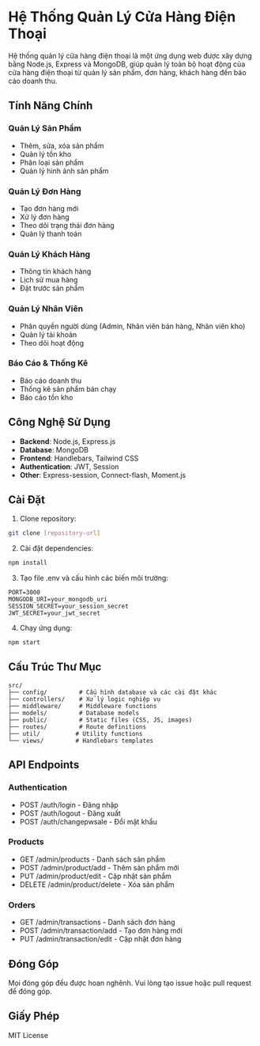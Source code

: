 # Hệ Thống Quản Lý Cửa Hàng Điện Thoại

Hệ thống quản lý cửa hàng điện thoại là một ứng dụng web được xây dựng bằng Node.js, Express và MongoDB, giúp quản lý toàn bộ hoạt động của cửa hàng điện thoại từ quản lý sản phẩm, đơn hàng, khách hàng đến báo cáo doanh thu.

## Tính Năng Chính

### Quản Lý Sản Phẩm
- Thêm, sửa, xóa sản phẩm
- Quản lý tồn kho
- Phân loại sản phẩm
- Quản lý hình ảnh sản phẩm

### Quản Lý Đơn Hàng
- Tạo đơn hàng mới
- Xử lý đơn hàng
- Theo dõi trạng thái đơn hàng
- Quản lý thanh toán

### Quản Lý Khách Hàng
- Thông tin khách hàng
- Lịch sử mua hàng
- Đặt trước sản phẩm

### Quản Lý Nhân Viên
- Phân quyền người dùng (Admin, Nhân viên bán hàng, Nhân viên kho)
- Quản lý tài khoản
- Theo dõi hoạt động

### Báo Cáo & Thống Kê
- Báo cáo doanh thu
- Thống kê sản phẩm bán chạy
- Báo cáo tồn kho

## Công Nghệ Sử Dụng

- **Backend**: Node.js, Express.js
- **Database**: MongoDB
- **Frontend**: Handlebars, Tailwind CSS
- **Authentication**: JWT, Session
- **Other**: Express-session, Connect-flash, Moment.js

## Cài Đặt

1. Clone repository:
```bash
git clone [repository-url]
```

2. Cài đặt dependencies:
```bash
npm install
```

3. Tạo file .env và cấu hình các biến môi trường:
```env
PORT=3000
MONGODB_URI=your_mongodb_uri
SESSION_SECRET=your_session_secret
JWT_SECRET=your_jwt_secret
```

4. Chạy ứng dụng:
```bash
npm start
```

## Cấu Trúc Thư Mục

```
src/
├── config/         # Cấu hình database và các cài đặt khác
├── controllers/    # Xử lý logic nghiệp vụ
├── middleware/     # Middleware functions
├── models/         # Database models
├── public/         # Static files (CSS, JS, images)
├── routes/         # Route definitions
├── util/          # Utility functions
└── views/         # Handlebars templates
```

## API Endpoints

### Authentication
- POST /auth/login - Đăng nhập
- POST /auth/logout - Đăng xuất
- POST /auth/changepwsale - Đổi mật khẩu

### Products
- GET /admin/products - Danh sách sản phẩm
- POST /admin/product/add - Thêm sản phẩm mới
- PUT /admin/product/edit - Cập nhật sản phẩm
- DELETE /admin/product/delete - Xóa sản phẩm

### Orders
- GET /admin/transactions - Danh sách đơn hàng
- POST /admin/transaction/add - Tạo đơn hàng mới
- PUT /admin/transaction/edit - Cập nhật đơn hàng

## Đóng Góp

Mọi đóng góp đều được hoan nghênh. Vui lòng tạo issue hoặc pull request để đóng góp.

## Giấy Phép

MIT License
